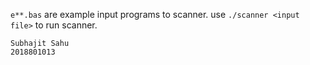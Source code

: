 `e**.bas` are example input programs to scanner.
use `./scanner <input file>` to run scanner.

```
Subhajit Sahu
2018801013
```
